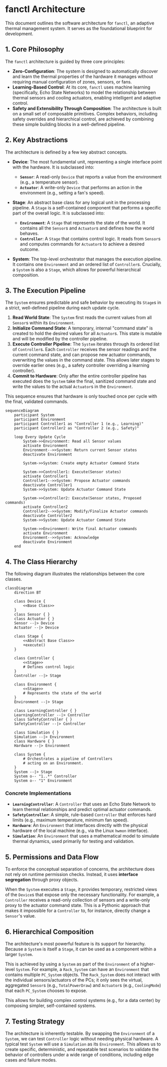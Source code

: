 # fanctl Architecture

This document outlines the software architecture for `fanctl`, an adaptive thermal management system. It serves as the foundational blueprint for development.

## 1. Core Philosophy

The `fanctl` architecture is guided by three core principles:

*   **Zero-Configuration**: The system is designed to automatically discover and learn the thermal properties of the hardware it manages without requiring manual configuration of zones, sensors, or fans.
*   **Learning-Based Control**: At its core, `fanctl` uses machine learning (specifically, Echo State Networks) to model the relationship between thermal sensors and cooling actuators, enabling intelligent and adaptive control.
*   **Safety and Extensibility Through Composition**: The architecture is built on a small set of composable primitives. Complex behaviors, including safety overrides and hierarchical control, are achieved by combining these simple building blocks in a well-defined pipeline.

## 2. Key Abstractions

The architecture is defined by a few key abstract concepts.

*   **Device**: The most fundamental unit, representing a single interface point with the hardware. It is subclassed into:
    *   **`Sensor`**: A read-only `Device` that reports a value from the environment (e.g., a temperature sensor).
    *   **`Actuator`**: A write-only `Device` that performs an action in the environment (e.g., setting a fan's speed).

*   **Stage**: An abstract base class for any logical unit in the processing pipeline. A `Stage` is a self-contained component that performs a specific part of the overall logic. It is subclassed into:
    *   **`Environment`**: A `Stage` that represents the state of the world. It contains all the `Sensor`s and `Actuator`s and defines how the world behaves.
    *   **`Controller`**: A `Stage` that contains control logic. It reads from `Sensor`s and computes commands for `Actuator`s to achieve a desired outcome.

*   **System**: The top-level orchestrator that manages the execution pipeline. It contains one `Environment` and an ordered list of `Controller`s. Crucially, a `System` is also a `Stage`, which allows for powerful hierarchical composition.

## 3. The Execution Pipeline

The `System` ensures predictable and safe behavior by executing its `Stage`s in a strict, well-defined pipeline during each update cycle.

1.  **Read World State**: The `System` first reads the current values from all `Sensor`s within its `Environment`.
2.  **Initialize Command State**: A temporary, internal "command state" is created to hold the desired values for all `Actuator`s. This state is mutable and will be modified by the controller pipeline.
3.  **Execute Controller Pipeline**: The `System` iterates through its ordered list of `Controller`s. Each `Controller` receives the sensor readings and the current command state, and can propose new actuator commands, overwriting the values in the command state. This allows later stages to override earlier ones (e.g., a safety controller overriding a learning controller).
4.  **Commit to Hardware**: Only after the entire controller pipeline has executed does the `System` take the final, sanitized command state and write the values to the actual `Actuator`s in the `Environment`.

This sequence ensures that hardware is only touched once per cycle with the final, validated commands.

```mermaid
sequenceDiagram
    participant System
    participant Environment
    participant Controller1 as "Controller 1 (e.g., Learning)"
    participant Controller2 as "Controller 2 (e.g., Safety)"

    loop Every Update Cycle
        System->>Environment: Read all Sensor values
        activate Environment
        Environment-->>System: Return current Sensor states
        deactivate Environment

        System->>System: Create empty Actuator Command State

        System->>Controller1: Execute(Sensor states)
        activate Controller1
        Controller1-->>System: Propose Actuator commands
        deactivate Controller1
        System->>System: Update Actuator Command State

        System->>Controller2: Execute(Sensor states, Proposed commands)
        activate Controller2
        Controller2-->>System: Modify/Finalize Actuator commands
        deactivate Controller2
        System->>System: Update Actuator Command State

        System->>Environment: Write final Actuator commands
        activate Environment
        Environment-->>System: Acknowledge
        deactivate Environment
    end
```

## 4. The Class Hierarchy

The following diagram illustrates the relationships between the core classes.

```mermaid
classDiagram
    direction BT

    class Device {
        <<Base Class>>
    }
    class Sensor { }
    class Actuator { }
    Sensor --|> Device
    Actuator --|> Device

    class Stage {
        <<Abstract Base Class>>
        +execute()
    }

    class Controller {
        <<Stage>>
        # Defines control logic
    }
    Controller --|> Stage

    class Environment {
        <<Stage>>
        # Represents the state of the world
    }
    Environment --|> Stage

    class LearningController { }
    LearningController --|> Controller
    class SafetyController { }
    SafetyController --|> Controller

    class Simulation { }
    Simulation --|> Environment
    class Hardware { }
    Hardware --|> Environment

    class System {
        # Orchestrates a pipeline of Controllers
        # acting on an Environment.
    }
    System --|> Stage
    System o-- "1..*" Controller
    System o-- "1" Environment
```

### Concrete Implementations

*   **`LearningController`**: A `Controller` that uses an Echo State Network to learn thermal relationships and predict optimal actuator commands.
*   **`SafetyController`**: A simple, rule-based `Controller` that enforces hard limits (e.g., maximum temperature, minimum fan speed).
*   **`Hardware`**: An `Environment` that interfaces directly with the physical hardware of the local machine (e.g., via the Linux `hwmon` interface).
*   **`Simulation`**: An `Environment` that uses a mathematical model to simulate thermal dynamics, used primarily for testing and validation.

## 5. Permissions and Data Flow

To enforce the conceptual separation of concerns, the architecture does not rely on runtime permission checks. Instead, it uses **interface segregation** through proxy objects.

When the `System` executes a `Stage`, it provides temporary, restricted views of the `Device`s that expose only the necessary functionality. For example, a `Controller` receives a read-only collection of sensors and a write-only proxy to the actuator command state. This is a Pythonic approach that makes it impossible for a `Controller` to, for instance, directly change a `Sensor`'s value.

## 6. Hierarchical Composition

The architecture's most powerful feature is its support for hierarchy. Because a `System` is itself a `Stage`, it can be used as a component within a larger `System`.

This is achieved by using a `System` as part of the `Environment` of a higher-level `System`. For example, a `Rack_System` can have an `Environment` that contains multiple `PC_System` objects. The `Rack_System` does not interact with the individual sensors/actuators of the PCs; it only sees the virtual, aggregated `Sensor`s (e.g., `TotalPowerDraw`) and `Actuator`s (e.g., `CoolingMode`) that each `PC_System` chooses to expose.

This allows for building complex control systems (e.g., for a data center) by composing simpler, self-contained systems.

## 7. Testing Strategy

The architecture is inherently testable. By swapping the `Environment` of a `System`, we can test `Controller` logic without needing physical hardware. A typical test `System` will use a `Simulation` as its `Environment`. This allows us to create specific, deterministic, and repeatable test scenarios to validate the behavior of controllers under a wide range of conditions, including edge cases and failure modes.
